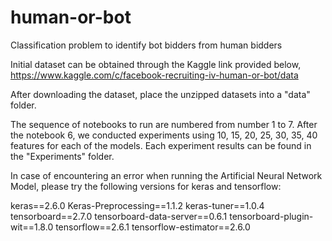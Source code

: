 # human-or-bot
Classification problem to identify bot bidders from human bidders

Initial dataset can be obtained through the Kaggle link provided below,
https://www.kaggle.com/c/facebook-recruiting-iv-human-or-bot/data

After downloading the dataset, place the unzipped datasets into a "data" folder.

The sequence of notebooks to run are numbered from number 1 to 7. After the notebook 6, we conducted 
experiments using 10, 15, 20, 25, 30, 35, 40 features for each of the models. Each experiment results
can be found in the "Experiments" folder.

In case of encountering an error when running the Artificial Neural Network Model, please try the 
following versions for keras and tensorflow:

keras==2.6.0
Keras-Preprocessing==1.1.2
keras-tuner==1.0.4
tensorboard==2.7.0
tensorboard-data-server==0.6.1
tensorboard-plugin-wit==1.8.0
tensorflow==2.6.1
tensorflow-estimator==2.6.0
